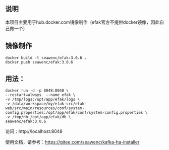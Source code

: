 ## 说明
本项目主要用于hub.docker.com镜像制作（efak官方不提供docker镜像，因此自己做一个）

## 镜像制作
```shell script
docker build -t seawenc/efak:3.0.6 .
docker push seawenc/efak:3.0.6
```

## 用法：
```
docker run -d -p 8048:8048 \
--restart=always  --name efak \
-v /tmp/logs:/opt/app/efak/logs \
-v /data/workspace/my/efak-src/efak-web/src/main/resources/conf/system-config.properties:/opt/app/efak/conf/system-config.properties \
-v /tmp/db:/opt/app/efak/db \
seawenc/efak:3.0.6
```
访问：http://localhost:8048

使用文档，请参考：https://gitee.com/seawenc/kafka-ha-installer